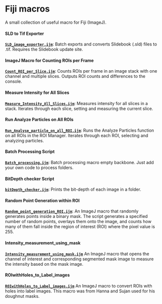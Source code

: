 # Fiji macros
A small collection of useful macro for Fiji (ImageJ).

#### SLD to Tif Exporter
**[`SLD_image_exporter.ijm`](SLD_image_exporter.ijm)**: Batch exports and converts Slidebook (.sld) files to .tif. Requires the Slidebook update site.

#### ImageJ Macro for Counting ROIs per Frame
**[`Count_ROI_per_Slice.ijm`](Count_ROI_per_Slice.ijm)**: Counts ROIs per frame in an image stack with one channel and multiple slices. Outputs ROI counts and differences to the console.

#### Measure Intensity for All Slices
**[`Measure_Intensity_All_Slices.ijm`](Measure_Intensity_All_Slices.ijm)**: Measures intensity for all slices in a stack. Iterates through each slice, setting and measuring the current slice.

#### Run Analyze Particles on All ROIs
**[`Run_Analyse_particle_on_all_ROI.ijm`](Run_Analyse_particle_on_all_ROI.ijm)**: Runs the Analyze Particles function on all ROIs in the ROI Manager. Iterates through each ROI, selecting and analyzing particles.

#### Batch Processing Script
**[`Batch_processing.ijm`](Batch_processing.ijm)**: Batch processing macro empty backbone. Just add your own code to process folders.

#### BitDepth checker Script
**[`bitDepth_checker.ijm`](bitDepth_checker.ijm)**: Prints the bit-depth of each image in a folder.

#### Random Point Generation within ROI
**[`Random_point_generation_ROI.ijm`](Random_point_generation_ROI.ijm)**: An ImageJ macro that randomly generates points inside a binary mask. The script generates a specified number of random points, overlays them onto the image, and counts how many of them fall inside the region of interest (ROI) where the pixel value is 255. 

#### Intensity_measurement_using_mask
 **[`Intensity_measurement_using_mask.ijm`](Intensity_measurement_using_mask.ijm)** An ImageJ macro that opens the channel of interest and corresponding segmented mask image to measure the intensity based on the mask image.

#### ROIwithHoles_to_Label_images
 **[`ROIwithHoles_to_Label_images.ijm`](ROIwithHoles_to_Label_images.ijm)** An ImageJ macro to convert ROIs with holes into label images. This macro was from Hanna and Sujan used for his doughnut masks.
